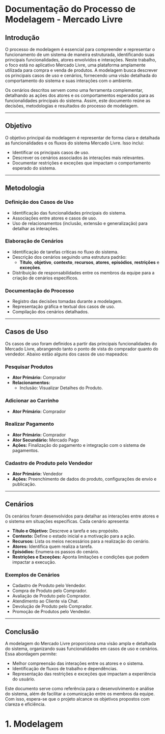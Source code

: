 # Documentação do Processo de Modelagem - Mercado Livre

## Introdução

O processo de modelagem é essencial para compreender e representar o funcionamento de um sistema de maneira estruturada, identificando suas principais funcionalidades, atores envolvidos e interações. Neste trabalho, o foco está no aplicativo Mercado Livre, uma plataforma amplamente utilizada para compra e venda de produtos. A modelagem busca descrever os principais casos de uso e cenários, fornecendo uma visão detalhada do comportamento do sistema e suas interações com o ambiente.

Os cenários descritos servem como uma ferramenta complementar, detalhando as ações dos atores e os comportamentos esperados para as funcionalidades principais do sistema. Assim, este documento reúne as decisões, metodologias e resultados do processo de modelagem.

---

## Objetivo

O objetivo principal da modelagem é representar de forma clara e detalhada as funcionalidades e os fluxos do sistema Mercado Livre. Isso inclui:

- Identificar os principais casos de uso.
- Descrever os cenários associados às interações mais relevantes.
- Documentar restrições e exceções que impactam o comportamento esperado do sistema.

---

## Metodologia

### Definição dos Casos de Uso
- Identificação das funcionalidades principais do sistema.
- Associações entre atores e casos de uso.
- Uso de relacionamentos (inclusão, extensão e generalização) para detalhar as interações.

### Elaboração de Cenários
- Identificação de tarefas críticas no fluxo do sistema.
- Descrição dos cenários seguindo uma estrutura padrão:
  - **Título**, **objetivo**, **contexto**, **recursos**, **atores**, **episódios**, **restrições** e **exceções**.
- Distribuição de responsabilidades entre os membros da equipe para a criação de cenários específicos.

### Documentação do Processo
- Registro das decisões tomadas durante a modelagem.
- Representação gráfica e textual dos casos de uso.
- Compilação dos cenários detalhados.

---

## Casos de Uso

Os casos de uso foram definidos a partir das principais funcionalidades do Mercado Livre, abrangendo tanto o ponto de vista do comprador quanto do vendedor. Abaixo estão alguns dos casos de uso mapeados:

### Pesquisar Produtos
- **Ator Primário:** Comprador  
- **Relacionamentos:**
  - Inclusão: Visualizar Detalhes do Produto.

### Adicionar ao Carrinho
- **Ator Primário:** Comprador

### Realizar Pagamento
- **Ator Primário:** Comprador  
- **Ator Secundário:** Mercado Pago  
- **Ações:** Finalização do pagamento e integração com o sistema de pagamentos.

### Cadastro de Produto pelo Vendedor
- **Ator Primário:** Vendedor  
- **Ações:** Preenchimento de dados do produto, configurações de envio e publicação.

---

## Cenários

Os cenários foram desenvolvidos para detalhar as interações entre atores e o sistema em situações específicas. Cada cenário apresenta:

- **Título e Objetivo:** Descreve a tarefa e seu propósito.
- **Contexto:** Define o estado inicial e a motivação para a ação.
- **Recursos:** Lista os meios necessários para a realização do cenário.
- **Atores:** Identifica quem realiza a tarefa.
- **Episódios:** Enumera os passos do cenário.
- **Restrições e Exceções:** Aponta limitações e condições que podem impactar a execução.

### Exemplos de Cenários
- Cadastro de Produto pelo Vendedor.
- Compra de Produto pelo Comprador.
- Avaliação de Produto pelo Comprador.
- Atendimento ao Cliente via Chat.
- Devolução de Produto pelo Comprador.
- Promoção de Produtos pelo Vendedor.

---

## Conclusão

A modelagem do Mercado Livre proporciona uma visão ampla e detalhada do sistema, organizando suas funcionalidades em casos de uso e cenários. Essa abordagem permite:

- Melhor compreensão das interações entre os atores e o sistema.
- Identificação de fluxos de trabalho e dependências.
- Representação das restrições e exceções que impactam a experiência do usuário.

Este documento serve como referência para o desenvolvimento e análise do sistema, além de facilitar a comunicação entre os membros da equipe. Com isso, espera-se que o projeto alcance os objetivos propostos com clareza e eficiência.
# **1. Modelagem**
